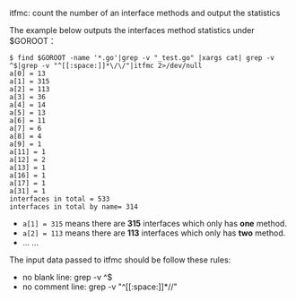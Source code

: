 itfmc: count the number of an interface methods and output the statistics

The example below outputs the interfaces method statistics under \$GOROOT：

```
$ find $GOROOT -name '*.go'|grep -v "_test.go" |xargs cat| grep -v ^$|grep -v "^[[:space:]]*\/\/"|itfmc 2>/dev/null
a[0] = 13
a[1] = 315
a[2] = 113
a[3] = 36
a[4] = 14
a[5] = 13
a[6] = 11
a[7] = 6
a[8] = 4
a[9] = 1
a[11] = 1
a[12] = 2
a[13] = 1
a[16] = 1
a[17] = 1
a[31] = 1
interfaces in total = 533
interfaces in total by name= 314
```

* ```a[1] = 315``` means there are **315** interfaces which only has **one** method.
* ```a[2] = 113``` means there are **113** interfaces which only has **two** method.
* ... ...

The input data passed to itfmc should be follow these rules:
* no blank line: grep -v ^$
* no comment line: grep -v "^[[:space:]]*\/\/"
